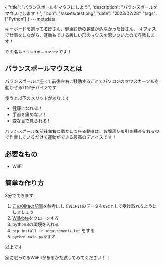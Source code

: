 {
  "title": "バランスボールをマウスにしよう",
  "description": "バランスボールをマウスにします！",
  "icon": "/assets/test.png",
  "date": "2023/02/28",
  "tags": ["Python"]
}
---metadata

キーボードを割ってる皆さん、健康診断の数値が危なかった皆さん、
オフィスで仕事をしながら、運動もできる新しい形のマウスを思いついたので布教します！

その名も`バランスボールマウス`です！

## バランスボールマウスとは
バランスボールに座って前後左右に移動することでパソコンのマウスカーソルを動かせる`HID`?デバイスです

使うと以下のメリットがあります
- 健康になれる！
- 手首を痛めない！
- 変な目で見られる！

バランスボールを前後左右に動かして座る動きは、お腹周りを引き締められるので作業しているだけで運動ができる最高のデバイスです！

## 必要なもの
- WiiFit

## 簡単な作り方
3分でできます

1. [このQiitaの記事](https://qiita.com/sanokazuya0306/items/89b1a4d0952d631c4059)を参考にして`WiiFit`のデータを`OSC`として受け取れるようにしましょう
1. [WiiMote](https://github.com/2ndPINEW/WiiMote)をクローンする
1. python3の環境を入れる
1. `pip install -r requirements.txt` をする
1. `python main.py`をする

以上です!

家に眠ってるWiiFitがあるかた試してみてください！！
